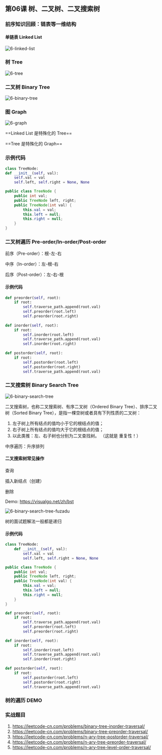 ## 第06课 树、二叉树、二叉搜索树

### 前序知识回顾：链表等一维结构

#### 单链表 Linked List

![6-linked-list](assets/6-linked-list.png)

### 树 Tree

![6-tree](assets/6-tree.png)

### 二叉树 Binary Tree

![6-binary-tree](assets/6-binary-tree.png)

### 图 Graph

![6-graph](assets/6-graph.png)

==Linked List 是特殊化的 Tree==

==Tree 是特殊化的 Graph==

### 示例代码

```python
class TreeNode:
def __init__(self, val):
	self.val = val
	self.left, self.right = None, None
```

```java
public class TreeNode {
	public int val;
	public TreeNode left, right;
	public TreeNode(int val) {
		this.val = val;
		this.left = null;
		this.right = null;
	}
}
```

### 二叉树遍历 Pre-order/In-order/Post-order

前序（Pre-order）：根-左-右

中序（In-order）：左-根-右

后序（Post-order）：左-右-根

#### 示例代码

```python
def preorder(self, root):
	if root:
		self.traverse_path.append(root.val)
		self.preorder(root.left)
		self.preorder(root.right)
        
def inorder(self, root):
	if root:
		self.inorder(root.left)
		self.traverse_path.append(root.val)
		self.inorder(root.right)
        
def postorder(self, root):
    if root:
        self.postorder(root.left)
        self.postorder(root.right)
        self.traverse_path.append(root.val)
```

### 二叉搜索树 Binary Search Tree

![6-binary-search-tree](assets/6-binary-search-tree.png)

二叉搜索树，也称二叉搜索树、有序二叉树（Ordered Binary Tree）、排序二叉树（Sorted Binary Tree），是指一棵空树或者具有下列性质的二叉树：

1. 左子树上所有结点的值均小于它的根结点的值；
2. 右子树上所有结点的值均大于它的根结点的值；
3. 以此类推：左、右子树也分别为二叉查找树。 （这就是 重复性！）

中序遍历：升序排列

#### 二叉搜索树常见操作

查询

插入新结点（创建）

删除

Demo: https://visualgo.net/zh/bst

![6-binary-search-tree-fuzadu](assets/6-binary-search-tree-fuzadu.png)

 树的面试题解法一般都是递归

#### 示例代码

```python
class TreeNode:
	def __init__(self, val):
		self.val = val
		self.left, self.right = None, None
```

```java
public class TreeNode {
    public int val;
    public TreeNode left, right;
    public TreeNode(int val) {
        this.val = val;
        this.left = null;
        this.right = null;
    }
}
```

```python
def preorder(self, root):
	if root:
		self.traverse_path.append(root.val)
		self.preorder(root.left)
		self.preorder(root.right)
        
def inorder(self, root):
	if root:
		self.inorder(root.left)
		self.traverse_path.append(root.val)
		self.inorder(root.right)
        
def postorder(self, root):
    if root:
        self.postorder(root.left)
        self.postorder(root.right)
        self.traverse_path.append(root.val)
```

### 树的遍历 DEMO

### 实战题目

1. https://leetcode-cn.com/problems/binary-tree-inorder-traversal/ 
2. https://leetcode-cn.com/problems/binary-tree-preorder-traversal/ 
3. https://leetcode-cn.com/problems/n-ary-tree-postorder-traversal/ 
4. https://leetcode-cn.com/problems/n-ary-tree-preorder-traversal/
5. https://leetcode-cn.com/problems/n-ary-tree-level-order-traversal/